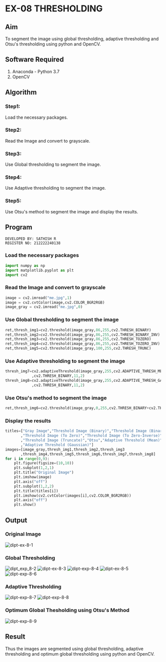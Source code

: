 # EX-08 THRESHOLDING
## Aim
To segment the image using global thresholding, adaptive thresholding and Otsu's thresholding using python and OpenCV.

## Software Required
1. Anaconda - Python 3.7
2. OpenCV

## Algorithm
### Step1:
Load the necessary packages.
### Step2:
Read the Image and convert to grayscale.
### Step3:
Use Global thresholding to segment the image.
### Step4:
Use Adaptive thresholding to segment the image.
### Step5:
Use Otsu's method to segment the image and display the results.
## Program
```
DEVELOPED BY: SATHISH R
REGISTER NO: 212222240138
```
### Load the necessary packages
```python
import numpy as np
import matplotlib.pyplot as plt
import cv2
```
### Read the Image and convert to grayscale
```python
image = cv2.imread("me.jpg",1)
image = cv2.cvtColor(image,cv2.COLOR_BGR2RGB)
image_gray = cv2.imread("me.jpg",0)
```
### Use Global thresholding to segment the image
```python
ret,thresh_img1=cv2.threshold(image_gray,86,255,cv2.THRESH_BINARY)
ret,thresh_img2=cv2.threshold(image_gray,86,255,cv2.THRESH_BINARY_INV)
ret,thresh_img3=cv2.threshold(image_gray,86,255,cv2.THRESH_TOZERO)
ret,thresh_img4=cv2.threshold(image_gray,86,255,cv2.THRESH_TOZERO_INV)
ret,thresh_img5=cv2.threshold(image_gray,100,255,cv2.THRESH_TRUNC)
```
### Use Adaptive thresholding to segment the image
```python
thresh_img7=cv2.adaptiveThreshold(image_gray,255,cv2.ADAPTIVE_THRESH_MEAN_C
            ,cv2.THRESH_BINARY,11,2)
thresh_img8=cv2.adaptiveThreshold(image_gray,255,cv2.ADAPTIVE_THRESH_GAUSSIAN_C
            ,cv2.THRESH_BINARY,11,2)
```
### Use Otsu's method to segment the image 
```python
ret,thresh_img6=cv2.threshold(image_gray,0,255,cv2.THRESH_BINARY+cv2.THRESH_OTSU)
```
### Display the results
```python
titles=["Gray Image","Threshold Image (Binary)","Threshold Image (Binary Inverse)"
       ,"Threshold Image (To Zero)","Threshold Image (To Zero-Inverse)"
       ,"Threshold Image (Truncate)","Otsu","Adaptive Threshold (Mean)"
       ,"Adaptive Threshold (Gaussian)"]
images=[image_gray,thresh_img1,thresh_img2,thresh_img3
       ,thresh_img4,thresh_img5,thresh_img6,thresh_img7,thresh_img8]
for i in range(0,9):
    plt.figure(figsize=(10,10))
    plt.subplot(1,2,1)
    plt.title("Original Image")
    plt.imshow(image)
    plt.axis("off")
    plt.subplot(1,2,2)
    plt.title(titles[i])
    plt.imshow(cv2.cvtColor(images[i],cv2.COLOR_BGR2RGB))
    plt.axis("off")
    plt.show()
```
## Output
### Original Image
![dipt-ex-8-1](https://github.com/r-sathish-02/THRESHOLDING-/assets/118787261/4deb48ac-6422-4dba-ae6a-db6d3877b419)


### Global Thresholding
![dipt_exp_8-2](https://github.com/r-sathish-02/THRESHOLDING-/assets/118787261/ba8db646-d71e-4832-8679-005bb41b2ab3)
![dipt-ex-8-3](https://github.com/r-sathish-02/THRESHOLDING-/assets/118787261/eace1834-d9ed-4c22-855a-dcdbd3eec487)
![dipt-exp-8-4](https://github.com/r-sathish-02/THRESHOLDING-/assets/118787261/8a8d0b4f-958e-40e4-ac15-9045d4c71fc8)
![dipt-ex-8-5](https://github.com/r-sathish-02/THRESHOLDING-/assets/118787261/52663d0a-05f0-4272-afcb-87877d014978)
![dipt-exp-8-6](https://github.com/r-sathish-02/THRESHOLDING-/assets/118787261/ee723e75-dac5-47f3-917c-4b50b80bcece)




### Adaptive Thresholding
![dipt-exp-8-7](https://github.com/r-sathish-02/THRESHOLDING-/assets/118787261/80694b93-6cae-49c2-a852-6cc56c2bfcb2)
![dipt-exp-8-8](https://github.com/r-sathish-02/THRESHOLDING-/assets/118787261/7d6c32f9-8606-474e-bd42-c46cdbbb53df)



### Optimum Global Thesholding using Otsu's Method
![dipt-exp-8-9](https://github.com/r-sathish-02/THRESHOLDING-/assets/118787261/99a10eba-728e-4b30-a4cb-f7d8a0e3f22a)


## Result
Thus the images are segmented using global thresholding, adaptive thresholding and optimum global thresholding using python and OpenCV.
